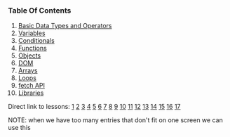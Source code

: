 ### Table Of Contents

1. [Basic Data Types and Operators](#basic-data-types)
1. [Variables](#variables)
1. [Conditionals](#if)
1. [Functions](#functions)
1. [Objects](#objects)
1. [DOM](#dom)
1. [Arrays](#arrays)
1. [Loops](#loops)
1. [fetch API](#json)
2. [Libraries](#libraries)

Direct link to lessons: [1](#lesson1) [2](#lesson2) [3](#lesson3) [4](#lesson4) [5](#lesson5) [6](#lesson6) [7](#lesson7) [8](#lesson8) [9](#lesson9) [10](#lesson10) [11](#lesson11) [12](#lesson12) [13](#lesson13) [14](#lesson14) [15](#lesson15) [16](#lesson16) [17](#lesson17)

NOTE: when we have too many entries that don't fit on one screen we can use this <!-- .slide: style="font-size:80%" -->
